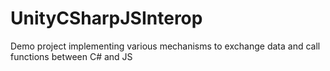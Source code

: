 # UnityCSharpJSInterop
Demo project implementing various mechanisms to exchange data and call functions between C# and JS
